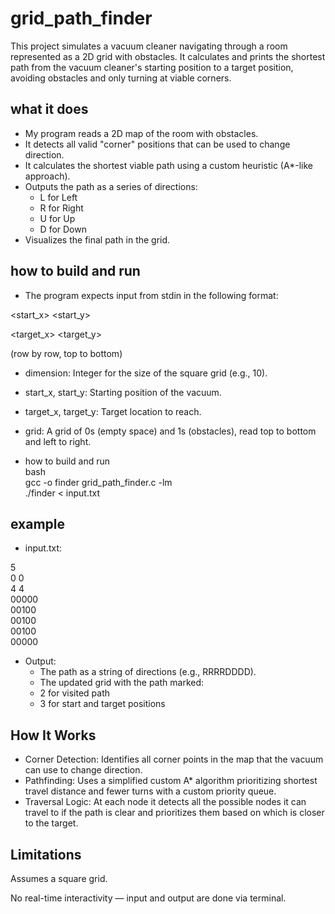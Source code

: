 # grid_path_finder

This project simulates a vacuum cleaner navigating through a room represented as a 2D grid with obstacles. It calculates and prints the shortest path from the vacuum cleaner's starting position to a target position, avoiding obstacles and only turning at viable corners.


## what it does
- My program reads a 2D map of the room with obstacles.
- It detects all valid "corner" positions that can be used to change direction.
- It calculates the shortest viable path using a custom heuristic (A*-like approach).
- Outputs the path as a series of directions:
  - L for Left
  - R for Right
  - U for Up
  - D for Down
- Visualizes the final path in the grid.

## how to build and run
- The program expects input from stdin in the following format:

<dimension>
  
<start_x> <start_y>

<target_x> <target_y>

<grid> (row by row, top to bottom)

- dimension: Integer for the size of the square grid (e.g., 10).
- start_x, start_y: Starting position of the vacuum.
- target_x, target_y: Target location to reach.
- grid: A grid of 0s (empty space) and 1s (obstacles), read top to bottom and left to right.

- how to build and run <br>
  bash <br>
  gcc -o finder grid_path_finder.c -lm <br>
  ./finder < input.txt <br>

## example
- input.txt:

5 <br>
0 0 <br>
4 4 <br>
00000 <br>
00100 <br>
00100 <br>
00100 <br>
00000 <br>

- Output:
  - The path as a string of directions (e.g., RRRRDDDD). 
  - The updated grid with the path marked: 
  - 2 for visited path
  - 3 for start and target positions

## How It Works
- Corner Detection: Identifies all corner points in the map that the vacuum can use to change direction.
- Pathfinding: Uses a simplified custom A* algorithm prioritizing shortest travel distance and fewer turns with a custom priority queue.
- Traversal Logic: At each node it detects all the possible nodes it can travel to if the path is clear and prioritizes them based on which is closer to the target.

## Limitations
Assumes a square grid.

No real-time interactivity — input and output are done via terminal.
